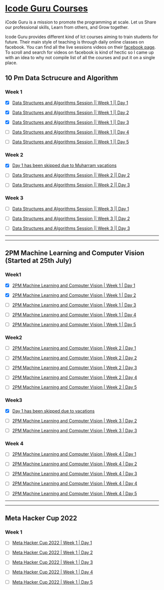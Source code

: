# [Icode Guru Courses](https://icodeguru.weebly.com/)

iCode Guru is a mission to promote the programming at scale.
Let us Share our professional skills, Learn from others, and Grow together.

Icode Guru provides different kind of Ict courses aiming to train students for future. Their main style of teaching is through daily online classes on facebook. You can find all the live sessions videos on their [facebook page](https://web.facebook.com/iCodeguru). To scroll and search for videos on facebook is kind of hectic so I came up with an idea to why not compile list of all the courses and put it on a single place.

## 10 Pm Data Sctrucure and Algorithm

### Week 1
- [x] [Data Structures and Algorithms Session || Week 1 || Day 1](https://web.facebook.com/iCodeguru/videos/515564140338557)

- [x] [Data Structures and Algorithms Session || Week 1 || Day 2](https://web.facebook.com/iCodeguru/videos/549468186860420)

- [x] [Data Structures and Algorithms Session || Week 1 || Day 3](https://web.facebook.com/iCodeguru/videos/463612075283799)

- [ ] [Data Structures and Algorithms Session || Week 1 || Day 4](https://fb.watch/eIrJ7AgpjV/)

- [ ] [Data Structures and Algorithms Session || Week 1 || Day 5](https://fb.watch/eJGy8UDKNB/)


### Week 2
- [x] [Day 1 has been skipped due to Muharram vacations]()

- [ ] [Data Structures and Algorithms Session || Week 2 || Day 2](https://fb.watch/eUmzKqJxS_/)

- [ ] [Data Structures and Algorithms Session || Week 2 || Day 3](https://fb.watch/eQ_0bUUhyT/)


### Week 3
- [ ] [Data Structures and Algorithms Session || Week 3 || Day 1](https://fb.watch/eZtmnlafoM/)

- [ ] [Data Structures and Algorithms Session || Week 3 || Day 2](https://fb.watch/eZtl2PBfti/)

- [ ] [Data Structures and Algorithms Session || Week 3 || Day 3](https://fb.watch/eZthpNOP_k/)




------------------------------------------------------
-----------------------------------------------------




## 2PM Machine Learning and Computer Vision (Started at 25th July)


### Week1

- [x] [2PM Machine Learning and Computer Vision | Week 1 | Day 1](https://web.facebook.com/iCodeguru/videos/1044038579577939)

- [x] [2PM Machine Learning and Computer Vision | Week 1 | Day 2](https://fb.watch/eHnCCtkPwB/)

- [ ] [2PM Machine Learning and Computer Vision | Week 1 | Day 3](https://fb.watch/eHnMeTf4wU/)

- [ ] [2PM Machine Learning and Computer Vision | Week 1 | Day 4](https://fb.watch/eHnOM-04Di/)

- [ ] [2PM Machine Learning and Computer Vision | Week 1 | Day 5](https://web.facebook.com/iCodeguru/videos/5566833566670786)



### Week2

- [ ] [2PM Machine Learning and Computer Vision | Week 2 | Day 1](https://web.facebook.com/iCodeguru/videos/428904962510625)

- [ ] [2PM Machine Learning and Computer Vision | Week 2 | Day 2](https://web.facebook.com/iCodeguru/videos/1451285668689611)

- [ ] [2PM Machine Learning and Computer Vision | Week 2 | Day 3](https://web.facebook.com/iCodeguru/videos/5679576968721790)

- [ ] [2PM Machine Learning and Computer Vision | Week 2 | Day 4](https://web.facebook.com/iCodeguru/videos/629734188290697)

- [ ] [2PM Machine Learning and Computer Vision | Week 2 | Day 5](https://fb.watch/eITchmccGp/)



### Week3
- [x] [Day 1 has been skipped due to vacations]()

- [ ] [2PM Machine Learning and Computer Vision | Week 3 | Day 2](https://fb.watch/eQZOlIZAwi/)

-[ ] [2PM Machine Learning and Computer Vision | Week 3 | Day 3](https://fb.watch/eUmMPjSH4H/) 


### Week 4

- [ ] [2PM Machine Learning and Computer Vision | Week 4 | Day 1](https://fb.watch/eZtrE2nUnK/)

- [ ] [2PM Machine Learning and Computer Vision | Week 4 | Day 2](https://fb.watch/eZtsOUUHtt/)

- [ ] [2PM Machine Learning and Computer Vision | Week 4 | Day 3](https://fb.watch/eZttFQyAp2/)

- [ ] [2PM Machine Learning and Computer Vision | Week 4 | Day 4]()

- [ ] [2PM Machine Learning and Computer Vision | Week 4 | Day 5]()



--------------------------------------------------
-------------------------------------------------



## Meta Hacker Cup 2022

### Week 1

- [ ] [Meta Hacker Cup 2022 | Week 1 | Day 1](https://fb.watch/eZtBmrKQfN/)

- [ ] [Meta Hacker Cup 2022 | Week 1 | Day 2](https://fb.watch/eZtAdrmTQM/)

- [ ] [Meta Hacker Cup 2022 | Week 1 | Day 3](https://fb.watch/eZtyXsUWSa/)

- [ ] [Meta Hacker Cup 2022 | Week 1 | Day 4]()

- [ ] [Meta Hacker Cup 2022 | Week 1 | Day 5]()




